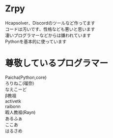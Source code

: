 # Zrpy
Hcapsolver、Discordのツールなど作ってます<br>
コードは汚いです、性格なども悪いと思います<br>
凄いプログラマーなどからは嫌われています<br>
Pythonを基本的に使っています
# 尊敬しているプログラマー
Paicha(Python,core)<br>
ろりねこ(瑠奈)<br>
なえこーど<br>
β教祖<br>
activetk<br>
raibonn<br>
暇人教祖(Rayn)<br>
あるふぁ<br>
ここあ<br>
はるさめ

